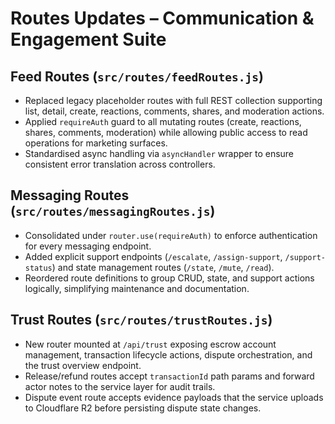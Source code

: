 # Routes Updates – Communication & Engagement Suite

## Feed Routes (`src/routes/feedRoutes.js`)
- Replaced legacy placeholder routes with full REST collection supporting list, detail, create, reactions, comments, shares, and moderation actions.
- Applied `requireAuth` guard to all mutating routes (create, reactions, shares, comments, moderation) while allowing public access to read operations for marketing surfaces.
- Standardised async handling via `asyncHandler` wrapper to ensure consistent error translation across controllers.

## Messaging Routes (`src/routes/messagingRoutes.js`)
- Consolidated under `router.use(requireAuth)` to enforce authentication for every messaging endpoint.
- Added explicit support endpoints (`/escalate`, `/assign-support`, `/support-status`) and state management routes (`/state`, `/mute`, `/read`).
- Reordered route definitions to group CRUD, state, and support actions logically, simplifying maintenance and documentation.

## Trust Routes (`src/routes/trustRoutes.js`)
- New router mounted at `/api/trust` exposing escrow account management, transaction lifecycle actions, dispute orchestration, and the trust overview endpoint.
- Release/refund routes accept `transactionId` path params and forward actor notes to the service layer for audit trails.
- Dispute event route accepts evidence payloads that the service uploads to Cloudflare R2 before persisting dispute state changes.
